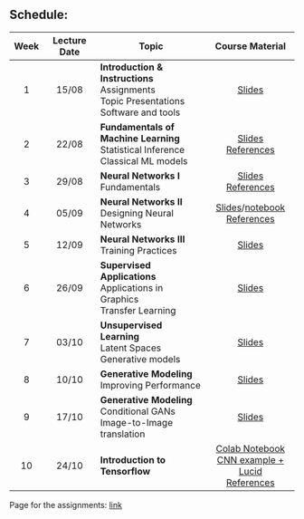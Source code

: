 ## Schedule:


| Week | Lecture Date | Topic | Course Material |
| :--: | :----------: | ----- | :-------------: |
| 1 | 15/08 | **Introduction & Instructions**<br> Assignments<br> Topic Presentations<br> Software and tools | [Slides](slides/class_0_Introduction.pdf) |
| 2 | 22/08 | **Fundamentals of Machine Learning**<br> Statistical Inference<br> Classical ML models | [Slides](slides/class_1_Machine-Learning.pdf)<br> [References](docs/ref.md#lec1) |
| 3 | 29/08 | **Neural Networks I**<br>Fundamentals | [Slides](slides/lecture_2_NN_I.pdf)<br> [References](docs/ref.md#lec2) |
| 4 | 05/09 | **Neural Networks II**<br> Designing Neural Networks | [Slides](slides/lecture_3_NN_II.pdf)/[notebook](docs/pytorch-presentation.html) <br> [References](docs/ref.md#lec3)|
| 5 | 12/09 | **Neural Networks III**<br> Training Practices | [Slides](slides/lecture_4_NN_III.pdf) |
| 6 | 26/09 | **Supervised Applications**<br> Applications in Graphics <br> Transfer Learning | [Slides](slides/lecture_5_Transfer.pdf) |
| 7 | 03/10 | **Unsupervised Learning**<br> Latent Spaces<br> Generative models| [Slides](slides/lecture_6_GenMod.pdf) |
| 8 | 10/10 | **Generative Modeling**<br> Improving Performance | [Slides](slides/lecture_7_GANPractice.pdf)  |
| 9 | 17/10 | **Generative Modeling**<br> Conditional GANs<br> Image-to-Image translation | [Slides](slides/lecture_8_GANCond.pdf) |
| 10 | 24/10  | **Introduction to Tensorflow** | [Colab Notebook](https://colab.research.google.com/drive/1W1FZvwHTRjVSkPh4kxZlLuMRD8vdi_eI) <br> [CNN example + Lucid](https://colab.research.google.com/drive/1fm5dXC5C4C85q4hCyq9ite2mERujWezM) <br> [References](docs/ref.md#lec9)|

Page for the assignments: [link](https://daniel-yukimura.github.io/assingments-image-processing-lab/)
